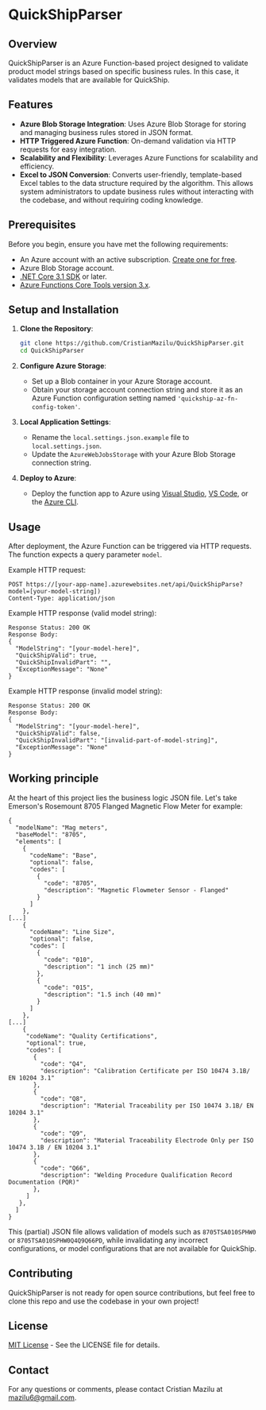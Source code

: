 # QuickShipParser

## Overview
QuickShipParser is an Azure Function-based project designed to validate product model strings based on specific business rules. In this case, it validates models that are available for QuickShip.

## Features
- **Azure Blob Storage Integration**: Uses Azure Blob Storage for storing and managing business rules stored in JSON format.
- **HTTP Triggered Azure Function**: On-demand validation via HTTP requests for easy integration.
- **Scalability and Flexibility**: Leverages Azure Functions for scalability and efficiency.
- **Excel to JSON Conversion**: Converts user-friendly, template-based Excel tables to the data structure required by the algorithm. This allows system administrators to update business rules without interacting with the codebase, and without requiring coding knowledge.

## Prerequisites
Before you begin, ensure you have met the following requirements:
- An Azure account with an active subscription. [Create one for free](https://azure.microsoft.com/en-us/free/).
- Azure Blob Storage account.
- [.NET Core 3.1 SDK](https://dotnet.microsoft.com/download) or later.
- [Azure Functions Core Tools version 3.x](https://docs.microsoft.com/en-us/azure/azure-functions/functions-run-local).

## Setup and Installation
1. **Clone the Repository**:
   ```sh
   git clone https://github.com/CristianMazilu/QuickShipParser.git
   cd QuickShipParser
   ```

2. **Configure Azure Storage**:
   - Set up a Blob container in your Azure Storage account.
   - Obtain your storage account connection string and store it as an Azure Function configuration setting named ```'quickship-az-fn-config-token'```.

3. **Local Application Settings**:
   - Rename the `local.settings.json.example` file to `local.settings.json`.
   - Update the `AzureWebJobsStorage` with your Azure Blob Storage connection string.

4. **Deploy to Azure**:
   - Deploy the function app to Azure using [Visual Studio](https://docs.microsoft.com/en-us/azure/azure-functions/functions-develop-vs), [VS Code](https://docs.microsoft.com/en-us/azure/azure-functions/functions-develop-vs-code), or the [Azure CLI](https://docs.microsoft.com/en-us/azure/azure-functions/functions-create-first-azure-function-azure-cli).

## Usage
After deployment, the Azure Function can be triggered via HTTP requests. The function expects a query parameter `model`.

Example HTTP request:
```
POST https://[your-app-name].azurewebsites.net/api/QuickShipParse?model=[your-model-string])
Content-Type: application/json
```
Example HTTP response (valid model string):
```
Response Status: 200 OK
Response Body:
{
  "ModelString": "[your-model-here]",
  "QuickShipValid": true,
  "QuickShipInvalidPart": "",
  "ExceptionMessage": "None"
}
```
Example HTTP response (invalid model string):
```
Response Status: 200 OK
Response Body:
{
  "ModelString": "[your-model-here]",
  "QuickShipValid": false,
  "QuickShipInvalidPart": "[invalid-part-of-model-string]",
  "ExceptionMessage": "None"
}
```
## Working principle
At the heart of this project lies the business logic JSON file. Let's take Emerson's Rosemount 8705 Flanged Magnetic Flow Meter for example:
```
{
  "modelName": "Mag meters",
  "baseModel": "8705",
  "elements": [
    {
      "codeName": "Base",
      "optional": false,
      "codes": [
        {
          "code": "8705",
          "description": "Magnetic Flowmeter Sensor - Flanged"
        }
      ]
    },
[...]
    {
      "codeName": "Line Size",
      "optional": false,
      "codes": [
        {
          "code": "010",
          "description": "1 inch (25 mm)"
        },
        {
          "code": "015",
          "description": "1.5 inch (40 mm)"
        }
      ]
    },
[...]
    {
     "codeName": "Quality Certifications",
     "optional": true,
     "codes": [
       {
         "code": "Q4",
         "description": "Calibration Certificate per ISO 10474 3.1B/ EN 10204 3.1"
       },
       {
         "code": "Q8",
         "description": "Material Traceability per ISO 10474 3.1B/ EN 10204 3.1"
       },
       {
         "code": "Q9",
         "description": "Material Traceability Electrode Only per ISO 10474 3.1B / EN 10204 3.1"
       },
       {
         "code": "Q66",
         "description": "Welding Procedure Qualification Record Documentation (PQR)"
       },
     ]
   },
  ]
}
```
This (partial) JSON file allows validation of models such as ```8705TSA010SPHW0``` or ```8705TSA010SPHW0Q4Q9Q66PD```, while invalidating any incorrect configurations, or model configurations that are not available for QuickShip.

## Contributing
QuickShipParser is not ready for open source contributions, but feel free to clone this repo and use the codebase in your own project!

## License
[MIT License](LICENSE) - See the LICENSE file for details.

## Contact
For any questions or comments, please contact Cristian Mazilu at mazilu6@gmail.com.
